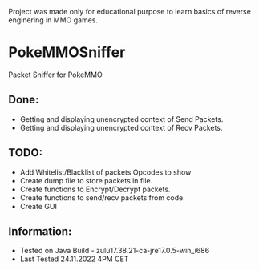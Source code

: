 Project was made only for educational purpose to learn basics of reverse enginering in MMO games.


# PokeMMOSniffer
Packet Sniffer for PokeMMO



## Done:
- Getting and displaying unencrypted context of Send Packets.
- Getting and displaying unencrypted context of Recv Packets.


## TODO:
- Add Whitelist/Blacklist of packets Opcodes to show
- Create dump file to store packets in file.
- Create functions to Encrypt/Decrypt packets.
- Create functions to send/recv packets from code.
- Create GUI


## Information:
- Tested on Java Build - zulu17.38.21-ca-jre17.0.5-win_i686
- Last Tested 24.11.2022 4PM CET
